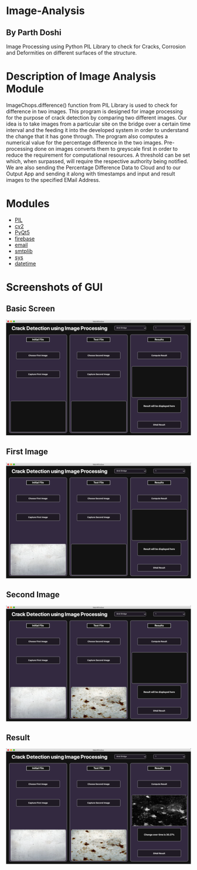 # Image-Analysis
## By Parth Doshi
Image Processing using Python PIL Library to check for Cracks, Corrosion and Deformities on different surfaces of the structure.
</br>
# Description of Image Analysis Module
ImageChops.difference() function from PIL Library is used to check for difference in two images.
This program is designed for image processing for the purpose of crack detection by comparing two different images.
Our idea is to take images from a particular site on the bridge over a certain time interval and the feeding it into the developed system in order to understand the change that it has gone through.
The program also computes a numerical value for the percentage difference in the two images. 
Pre-processing done on images converts them to greyscale first in order to reduce the requirement for computational resources.
A threshold can be set which, when surpassed, will require the respective authority being notified.
We are also sending the Percentage Difference Data to Cloud and to our Output App and sending it along with timestamps and input and result images to the specified EMail Address. 
</br>
# Modules
- [PIL](https://pypi.org/project/Pillow/)
- [cv2](https://pypi.org/project/opencv-python/)
- [PyQt5](https://pypi.org/project/PyQt5/)
- [firebase](https://pypi.org/project/firebase/)
- [email](https://pypi.org/project/email/)
- [smtplib](https://docs.python.org/3/library/smtplib.html)
- [sys](https://docs.python.org/3/library/sys.html)
- [datetime](https://docs.python.org/3/library/time.html?highlight=time#module-time)

# Screenshots of GUI

## Basic Screen
![BasicScreen](https://github.com/Bridge-Health-Monitoring-System/Image-Analysis/blob/master/Outputs/Basic%20Screen.png)
<br/>
## First Image
![FirstSpectrogram](https://github.com/Bridge-Health-Monitoring-System/Image-Analysis/blob/master/Outputs/First%20Image.png)
<br/>
## Second Image
![SecondSpectrogram](https://github.com/Bridge-Health-Monitoring-System/Image-Analysis/blob/master/Outputs/Second%20Image.png)
<br/>
## Result
![Result](https://github.com/Bridge-Health-Monitoring-System/Image-Analysis/blob/master/Outputs/Result.png)
<br/>
